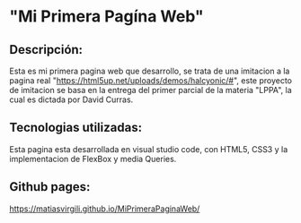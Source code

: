 # "Mi Primera Pagína Web" 
## Descripción:
Esta es mi primera pagina web que desarrollo, se trata de una imitacion a la pagina real "https://html5up.net/uploads/demos/halcyonic/#", este proyecto de imitacion se basa en la entrega del primer parcial de la materia "LPPA", la cual es dictada por David Curras.

## Tecnologias utilizadas:
Esta pagina esta desarrollada en visual studio code, con HTML5, CSS3 y la implementacion de FlexBox y media Queries.

## Github pages:
https://matiasvirgili.github.io/MiPrimeraPaginaWeb/
